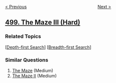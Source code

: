<!--|This file generated by command(leetcode description); DO NOT EDIT.    |-->
<!--+----------------------------------------------------------------------+-->
<!--|@author    openset <openset.wang@gmail.com>                           |-->
<!--|@link      https://github.com/openset                                 |-->
<!--|@home      https://github.com/openset/leetcode                        |-->
<!--+----------------------------------------------------------------------+-->

[< Previous](https://github.com/openset/leetcode/tree/master/problems/diagonal-traverse "Diagonal Traverse")
　　　　　　　　　　　　　　　　
[Next >](https://github.com/openset/leetcode/tree/master/problems/keyboard-row "Keyboard Row")

## [499. The Maze III (Hard)](https://leetcode.com/problems/the-maze-iii "迷宫 III")



### Related Topics
  [[Depth-first Search](https://github.com/openset/leetcode/tree/master/tag/depth-first-search/README.md)]
  [[Breadth-first Search](https://github.com/openset/leetcode/tree/master/tag/breadth-first-search/README.md)]

### Similar Questions
  1. [The Maze](https://github.com/openset/leetcode/tree/master/problems/the-maze) (Medium)
  1. [The Maze II](https://github.com/openset/leetcode/tree/master/problems/the-maze-ii) (Medium)

